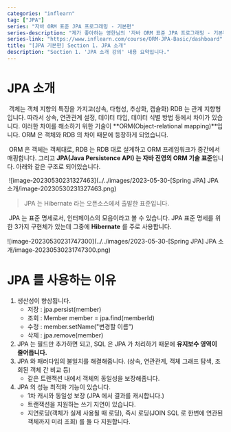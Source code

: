 ```yaml
---
categories: "inflearn"
tag: ["JPA"]
series: "자바 ORM 표준 JPA 프로그래밍 - 기본편"
series-description: "제가 좋아하는 영한님의 '자바 ORM 표준 JPA 프로그래밍 - 기본편' 강의 내용입니다"
series-link: "https://www.inflearn.com/course/ORM-JPA-Basic/dashboard"
title: "[JPA 기본편] Section 1. JPA 소개"
description: "Section 1. 'JPA 소개 강의' 내용 요약입니다."
---
```



# JPA 소개

​	객체는 객체 지향의 특징을 가지고(상속, 다형성, 추상화, 캡슐화) RDB 는 관계 지향형입니다. 따라서 상속, 연관관계 설정, 데이터 타입, 데이터 식별 방법 등에서 차이가 있습니다. 이러한 차이를 해소하기 위한 기술이  **ORM(Object-relational mapping)**입니다. ORM 은 객체와 RDB 의 차이 때문에 등장하게 되었습니다. 

​	ORM 은 객체는 객체대로, RDB 는 RDB 대로 설계하고 ORM 프레임워크가 중간에서 매핑합니다. 그리고 **JPA(Java Persistence API) 는 자바 진영의 ORM 기술 표준**입니다. 아래와 같은 구조로 되어있습니다.

​	![image-20230530231327463](../../images/2023-05-30-[Spring JPA] JPA 소개/image-20230530231327463.png)

> JPA 는 Hibernate 라는 오픈소스에서 출발한 표준입니다.

​	JPA 는 표준 명세로서, 인터페이스의 모음이라고 볼 수 있습니다. JPA 표준 명세를 위한 3가지 구현체가 있는데 그중에 **Hibernate** 를 주로 사용합니다.

![image-20230530231747300](../../images/2023-05-30-[Spring JPA] JPA 소개/image-20230530231747300.png)

# JPA 를 사용하는 이유

1. 생산성이 향상됩니다.
   - 저장 : jpa.persist(member)
   - 조회 : Member member = jpa.find(memberId)
   - 수정 : member.setName("변경할 이름")
   - 삭제 : jpa.remove(member)
2. JPA 는 필드만 추가하면 되고, SQL 은 JPA 가 처리하기 때문에 **유지보수 영역이 줄어듭니다.**
3. JPA 와 패러다임의 불일치를 해결해줍니다. (상속, 연관관계, 객체 그래프 탐색, 조회된 객체 간 비교 등)
   - 같은 트랜잭션 내에서 객체의 동일성을 보장해줍니다. 
4. JPA 의 성능 최적화 기능이 있습니다.
   - 1차 캐시와 동일성 보장 (JPA 에서 결과를 캐시합니다.)
   - 트랜잭션을 지원하는 쓰기 지연이 있습니다.
   - 지연로딩(객체가 실제 사용될 때 로딩), 즉시 로딩(JOIN SQL 로 한번에 연관된 객체까지 미리 조회) 를 둘 다 지원합니다.